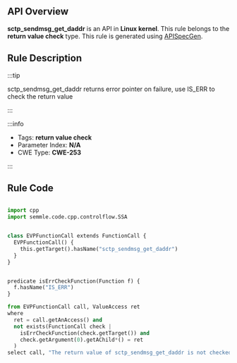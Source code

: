 ---
---


## API Overview
**sctp_sendmsg_get_daddr** is an API in **Linux kernel**. This rule belongs to the **return value check** type. This rule is generated using [APISpecGen](../../tools/APISpecGen).
## Rule Description

:::tip

sctp_sendmsg_get_daddr returns error pointer on failure, use IS_ERR to check the return value

:::

:::info

- Tags: **return value check**
- Parameter Index: **N/A**
- CWE Type: **CWE-253**

:::

## Rule Code
```python

import cpp
import semmle.code.cpp.controlflow.SSA


class EVPFunctionCall extends FunctionCall {
  EVPFunctionCall() {
    this.getTarget().hasName("sctp_sendmsg_get_daddr")
  }
}


predicate isErrCheckFunction(Function f) {
  f.hasName("IS_ERR") 
}

from EVPFunctionCall call, ValueAccess ret
where
  ret = call.getAnAccess() and
  not exists(FunctionCall check |
    isErrCheckFunction(check.getTarget()) and
    check.getArgument(0).getAChild*() = ret
  )
select call, "The return value of sctp_sendmsg_get_daddr is not checked with IS_ERR."
    
```